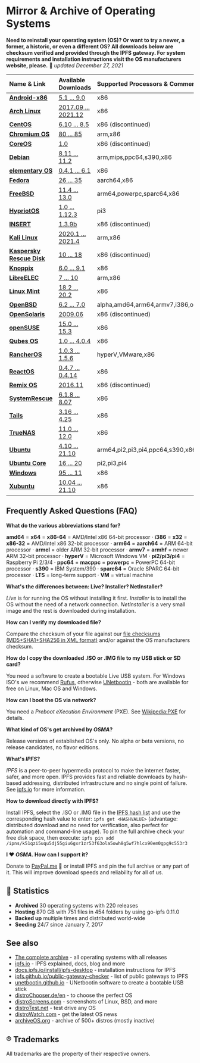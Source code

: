 Mirror & Archive of Operating Systems
=====================================

**Need to reinstall your operating system (OS)? Or want to try a newer, a former, a historic, or even a different OS? All downloads below are checksum verified and provided through the IPFS gateway. For system requirements and installation instructions visit the OS manufacturers website, please.** 📅 *updated December 27, 2021*

| Name & Link                                     | Available Downloads                                                                            | Supported Processors & Comment |
| :---------------------------------------------- | :--------------------------------------------------------------------------------------------- | :------------------- |
| **[Android-x86](https://www.android-x86.org)**  | [5.1 ... 9.0](https://storry.tv/ipfs/QmdQrao7eUjcZ1GbR8rG21PnAw1vs5VWrvUFCvsDFGaMk8)           | x86                  |
| **[Arch Linux](https://archlinux.org)**         | [2017.09 ... 2021.12](https://storry.tv/ipfs/QmerGm4cXRKLD68huovhn1MDLtzdAEAVQnZcn1xWQMtFAy)   | x86                  |
| **[CentOS](https://www.centos.org)**            | [6.10 ... 8.5](https://storry.tv/ipfs/QmaC9xT1AEz5BwRsAvz15ND5vCp6Jz76BJoiKN2o4emQFs)          | x86 (discontinued)   |
| **[Chromium OS](https://www.chromium.org/chromium-os)** | [80 ... 85](https://storry.tv/ipfs/QmZF34ExoBB1a5cforj7n1fM9KpryNSvjGdLSFSV6vrzFb)     | arm,x86              |
| **[CoreOS](https://coreos.com/)**               | [1.0](https://storry.tv/ipfs/QmZq9a53v9cepjhVsPN6S3sd12tntnxJiECtZFkcH8KBX9)                   | x86 (discontinued)   |
| **[Debian](https://www.debian.org)**            | [8.11 ... 11.2](https://storry.tv/ipfs/Qmd3Ae2keQ5ER2UAVYCaG6TriS8YjDHycs5XXcbjhR78Zc)         | arm,mips,ppc64,s390,x86 | 
| **[elementary OS](https://elementary.io)**      | [0.4.1 ... 6.1](https://storry.tv/ipfs/QmSCM4gJE11P1eYi5J2CihkZJ3q3tcgx4DiKXAhw9ULcfQ)         | x86                  |
| **[Fedora](https://getfedora.org)**             | [26 ... 35](https://storry.tv/ipfs/QmXJnxmSoFKbkpjBnd3DPKMeKjFzGGjuU4rrkTVZxwayYb)             | aarch64,x86          |
| **[FreeBSD](https://www.freebsd.org)**          | [11.4 ... 13.0](https://storry.tv/ipfs/QmSqaz3ctfHx24NREV8M6ogZrj4XCKnwa78xUD1vmof14Z)         | arm64,powerpc,sparc64,x86 |
| **[HypriotOS](https://blog.hypriot.com)**       | [1.0 ... 1.12.3](https://storry.tv/ipfs/QmVaauqYstcdrtz4XhmYAtBamyQKCjTZyH6NViQHXiV1r9)        | pi3                  |
| **[INSERT](https://www.inside-security.de/insert.html)** | [1.3.9b](https://storry.tv/ipfs/QmVpmV9bSigEbC4MTaw9G7x3USgeCEfPeTtERc3VFYEymx)       | x86 (discontinued)   |
| **[Kali Linux](https://www.kali.org)**          | [2020.1 ... 2021.4](https://storry.tv/ipfs/QmQYEfKPWNXjCB2XWUTbqJ1i8oBuQ3fHEtY6NbtTbUXN3F)     | arm,x86              |
| **[Kaspersky Rescue Disk](https://support.kaspersky.com/viruses/rescuedisk)** | [10 ... 18](https://storry.tv/ipfs/QmVMeBhS7K3DMXxuF3Q1MbSdANT1b4mkwXCp7nqLV6n4Lt) | x86 (discontinued) |
| **[Knoppix](http://www.knoppix.org/)**          | [6.0 ... 9.1](https://storry.tv/ipfs/QmS9ZHoBcM6Q98UUiqhhvUAi7hbj39Yuy2bRNxhhVpr3QN)           | x86                  |
| **[LibreELEC](https://libreelec.tv)**           | [7 ... 10](https://storry.tv/ipfs/QmNizFB7pAcs84kAcWyew4p31bJv6KMxUeD15YxLnsGMQ7)              | arm,x86              |
| **[Linux Mint](https://linuxmint.com)**         | [18.2 ... 20.2](https://storry.tv/ipfs/Qmf7r8dCUsh5iB1ca3eRxkkcQyaR8WjJpHZsx7eQP4eiQv)         | x86                  |
| **[OpenBSD](http://www.openbsd.org)**           | [6.2 ... 7.0](https://storry.tv/ipfs/Qmb46A7rddwpdb2399uxU4h1d7mNwBxZYwmFioNCz7WXRC)           | alpha,amd64,arm64,armv7,i386,octeon,powerpc64,sparc64 |
| **[OpenSolaris](https://www.oracle.com/technetwork/server-storage/solaris/index-135144.html)** | [2009.06](https://storry.tv/ipfs/QmdRpuTZTyKsQSXPt3dyv6WdTY7ZyaRkkU5S3Z9tkPriPv) | x86 (discontinued) |
| **[openSUSE](https://www.opensuse.org)**        | [15.0 ... 15.3](https://storry.tv/ipfs/QmNcvhQWgzv946PAT1dBEN5FHJphB6W9kyEcZeDECNYMGM)         | x86                  | 
| **[Qubes OS](https://www.qubes-os.org/)**       | [1.0 ... 4.0.4](https://storry.tv/ipfs/QmR433KbGHuXSZvukNNahyy61QFw4zD8e1nRuGzgtzbFYk)         | x86                  |
| **[RancherOS](http://rancher.com/rancher-os/)** | [1.0.3 ... 1.5.6](https://storry.tv/ipfs/QmT4NQYJU6mMmpJ9moooPgJpJDVoNP9rL7H3yumqpUqgb4)       | hyperV,VMware,x86    |
| **[ReactOS](https://www.reactos.org)**          | [0.4.7 ... 0.4.14](https://storry.tv/ipfs/QmeLeyuUsFJJx96HvEAsneJpG6PsZZLupkbLms8AvzHUY1 )     | x86                  |
| **[Remix OS](http://cn.jide.com/remixos)**      | [2016.11](https://storry.tv/ipfs/QmPhohZB29FNYqjBmxvPeXB1Jbd1anSq9tfXDE2xhZM54u)               | x86 (discontinued)   |
| **[SystemRescue](http://www.system-rescue-cd.org/)**| [6.1.8 ... 8.07](https://storry.tv/ipfs/QmWDfkmHLsdDeZg2WRmu1JGctHrtCDxuThXpYHp9FqbepZ)    | x86                  |
| **[Tails](https://tails.boum.org/)**            | [3.16 ... 4.25](https://storry.tv/ipfs/QmUNtXtHq5M47kySzx3DkJU1ktF2kZDNVs8HL3NMRvbbbV)         | x86                  |
| **[TrueNAS](https://www.truenas.org)**          | [11.0 ... 12.0](https://storry.tv/ipfs/Qma3n1u5J3hmiTGu3nz3u5Ln7BQh9Eyodwd1sfV2mJoynW)         | x86                  |
| **[Ubuntu](https://www.ubuntu.com/)**           | [4.10 ... 21.10](https://storry.tv/ipfs/QmNemDv4GfWqazDMhyYiofGGkaAZnd4nmYQ7vM8mQ6EjZ7)        | arm64,pi2,pi3,pi4,ppc64,s390,x86 |
| **[Ubuntu Core](https://www.ubuntu.com/core)**  | [16 ... 20](https://storry.tv/ipfs/QmdZRfLgQrh71X3ng1avdrbVyrLz2tECEY3AAaT3bRZ5wE)             | pi2,pi3,pi4          |
| **[Windows](https://www.microsoft.com)**        | [95 ... 11](https://storry.tv/ipfs/QmcLU6YPRes87qzZHcVjKbh9jZrCwJvBjXz9Y1dqVcytAf)             | x86                  |
| **[Xubuntu](https://www.xubuntu.org)**          | [10.04 ... 21.10](https://storry.tv/ipfs/QmXrc8bCtFtcr31iskFe2ayRyMs5vxY4es3bSAftR9M6tg)       | x86                  |


## Frequently Asked Questions (FAQ)

**What do the various abbreviations stand for?**

**amd64** = **x64** = **x86-64** = AMD/Intel x86 64-bit processor · **i386** = **x32** = **x86-32** = AMD/Intel x86 32-bit processor  ·  **arm64** = **aarch64** = ARM 64-bit processor · **armel** = older ARM 32-bit processor · **armv7** = **armhf** = newer ARM 32-bit processor · **hyperV** = Microsoft Windows VM · **pi2/pi3/pi4** = Raspberry Pi 2/3/4 · **ppc64** = **macppc** = **powerpc** = PowerPC 64-bit processor · **s390** = IBM System/390 · **sparc64** = Oracle SPARC 64-bit processor · **LTS** = long-term support · **VM** = virtual machine

**What's the differences between: Live? Installer? NetInstaller?**

*Live* is for running the OS without installing it first. *Installer* is to install the OS without the need of a network connection. *NetInstaller* is a very small image and the rest is downloaded during installation.

**How can I verify my downloaded file?**

Compare the checksum of your file against our [file checksums (MD5+SHA1+SHA256 in XML format)](data/file_checksums.xml) and/or against the OS manufacturers checksum.

**How do I copy the downloaded .ISO or .IMG file to my USB stick or SD card?**

You need a software to create a bootable Live USB system. For Windows ISO's we recommend [Rufus](https://rufus.ie), otherwise [UNetbootin](https://unetbootin.github.io) - both are available for free on Linux, Mac OS and Windows.

**How can I boot the OS via network?**

You need a *Preboot eXecution Environment* (PXE). See [Wikipedia:PXE](https://en.wikipedia.org/wiki/Preboot_Execution_Environment) for details.

**What kind of OS's get archived by *OSMA*?**

Release versions of established OS's only. No alpha or beta versions, no release candidates, no flavor editions.

**What's *IPFS*?**

*IPFS* is a peer-to-peer hypermedia protocol to make the internet faster, safer, and more open. IPFS provides fast and reliable downloads by hash-based addressing, distributed infrastructure and no single point of failure. See [ipfs.io](https://ipfs.io) for more information.

**How to download directly with IPFS?**

Install IPFS, select the .ISO or .IMG file in the [IPFS hash list](data/IPFS_hashes.txt) and use the corresponding hash value to enter: `ipfs get <HASHVALUE>` (advantage: distributed download and no need for verification, also perfect for automation and command-line usage). To pin the full archive check your free disk space, then execute: `ipfs pin add /ipns/k51qzi5uqu5dj55giu6gxr1zr53f63ola5owh8g5wf7hlcx90em0gpg9c553r3`

**I ❤️ *OSMA*. How can I support it?**

Donate to [PayPal.me](https://www.paypal.me/Fleschutz) 👏 or install IPFS and pin the full archive or any part of it. This will improve download speeds and reliability for all of us.

##  🔎 Statistics

- **Archived** 30 operating systems with 220 releases
- **Hosting** 870 GB with 751 files in 454 folders by using go-ipfs 0.11.0
- **Backed up** multiple times and distributed world-wide
- **Seeding** 24/7 since January 7, 2017

See also
-----

* [The complete archive](https://storry.tv/ipns/k51qzi5uqu5dj55giu6gxr1zr53f63ola5owh8g5wf7hlcx90em0gpg9c553r3) - all operating systems with all releases  
* [ipfs.io](https://ipfs.io) - IPFS explained, docs, blog and more
* [docs.ipfs.io/install/ipfs-desktop](https://docs.ipfs.io/install/ipfs-desktop/) - installation instructions for IPFS
* [ipfs.github.io/public-gateway-checker](https://ipfs.github.io/public-gateway-checker/) - list of public gateways to IPFS
* [unetbootin.github.io](https://unetbootin.github.io) - UNetbootin software to create a bootable USB stick
* [distroChooser.de/en](https://distrochooser.de/en/) - to choose the perfect OS
* [distroScreens.com](http://www.distroscreens.com) - screenshots of Linux, BSD, and more
* [distroTest.net](https://distrotest.net/) - test drive any OS
* [distroWatch.com](https://distrowatch.com) - get the latest OS news
* [archiveOS.org](https://www.archiveos.org) - archive of 500+ distros (mostly inactive)

## ® Trademarks

All trademarks are the property of their respective owners.
